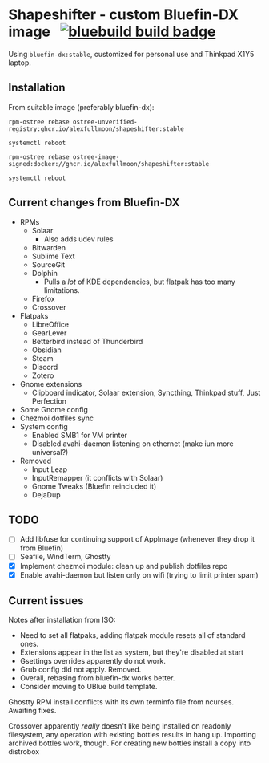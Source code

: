 # Shapeshifter - custom Bluefin-DX image &nbsp; [![bluebuild build badge](https://github.com/alexfullmoon/shapeshifter/actions/workflows/build.yml/badge.svg)](https://github.com/alexfullmoon/shapeshifter/actions/workflows/build.yml)

Using `bluefin-dx:stable`, customized for personal use and Thinkpad X1Y5 laptop.

## Installation

From suitable image (preferably bluefin-dx):

```
rpm-ostree rebase ostree-unverified-registry:ghcr.io/alexfullmoon/shapeshifter:stable

systemctl reboot

rpm-ostree rebase ostree-image-signed:docker://ghcr.io/alexfullmoon/shapeshifter:stable

systemctl reboot
```

## Current changes from Bluefin-DX

- RPMs
  - Solaar
    - Also adds udev rules
  - Bitwarden
  - Sublime Text
  - SourceGit
  - Dolphin
    - Pulls a *lot* of KDE dependencies, but flatpak has too many limitations.
  - Firefox
  - Crossover
- Flatpaks
  - LibreOffice
  - GearLever
  - Betterbird instead of Thunderbird
  - Obsidian
  - Steam
  - Discord
  - Zotero
- Gnome extensions
  - Clipboard indicator, Solaar extension, Syncthing, Thinkpad stuff, Just Perfection
- Some Gnome config
- Chezmoi dotfiles sync
- System config
  - Enabled SMB1 for VM printer
  - Disabled avahi-daemon listening on ethernet (make iun more universal?)
- Removed
  - Input Leap
  - InputRemapper (it conflicts with Solaar)
  - Gnome Tweaks (Bluefin reincluded it)
  - DejaDup

## TODO

- [ ] Add libfuse for continuing support of AppImage (whenever they drop it from Bluefin)
- [ ] Seafile, WindTerm, Ghostty
- [x] Implement chezmoi module: clean up and publish dotfiles repo
- [x] Enable avahi-daemon but listen only on wifi (trying to limit printer spam) 
 
## Current issues

Notes after installation from ISO:

- Need to set all flatpaks, adding flatpak module resets all of standard ones.
- Extensions appear in the list as system, but they're disabled at start
- Gsettings overrides apparently do not work.
- Grub config did not apply. Removed.
- Overall, rebasing from bluefin-dx works better.
- Consider moving to UBlue build template.

Ghostty RPM install conflicts with its own terminfo file from ncurses. Awaiting fixes.

Crossover apparently _really_ doesn't like being installed on readonly filesystem, any operation with existing bottles results in hang up. Importing archived bottles work, though. For creating new bottles install a copy into distrobox
